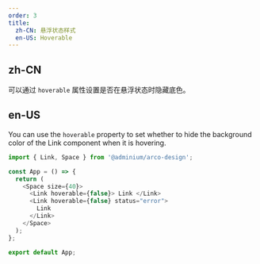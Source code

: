 ```yaml
---
order: 3
title:
  zh-CN: 悬浮状态样式
  en-US: Hoverable
---
```


## zh-CN

可以通过 `hoverable` 属性设置是否在悬浮状态时隐藏底色。

## en-US

You can use the `hoverable` property to set whether to hide the background color of the Link component when it is hovering.

```js
import { Link, Space } from '@adminium/arco-design';

const App = () => {
  return (
    <Space size={40}>
      <Link hoverable={false}> Link </Link>
      <Link hoverable={false} status="error">
        Link
      </Link>
    </Space>
  );
};

export default App;
```
